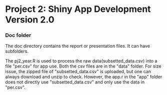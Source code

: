 # Project 2: Shiny App Development Version 2.0

### Doc folder

The doc directory contains the report or presentation files. It can have subfolders.  

The pj2_year.R is used to process the raw data(subsetted_data.csv) into a file "per.csv" for app use. Both the csv files are in the "data" folder. For size issue, the zipped file of "subsetted_data.csv" is uploaded, but one can always download and unzip to check. However, the app.r in the "app" folder does not directly use "subsetted_data.csv" and only use the data in "per.csv".
